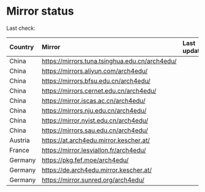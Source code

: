 <script src="./time.js"></script>
# Mirror status
Last check: <script type="text/javascript">localize(1733959352.0591533);</script>

|Country|Mirror|Last update|
|:------|:-----|:----------|
|China|https://mirrors.tuna.tsinghua.edu.cn/arch4edu/|<script type="text/javascript">localize(1733942666);</script>|
|China|https://mirrors.aliyun.com/arch4edu/|<script type="text/javascript">localize(1733899463);</script>|
|China|https://mirrors.bfsu.edu.cn/arch4edu/|<script type="text/javascript">localize(1733899463);</script>|
|China|https://mirrors.cernet.edu.cn/arch4edu/|<script type="text/javascript">localize(1733899463);</script>|
|China|https://mirror.iscas.ac.cn/arch4edu/|<script type="text/javascript">localize(1733899463);</script>|
|China|https://mirrors.nju.edu.cn/arch4edu/|<script type="text/javascript">localize(1733899463);</script>|
|China|https://mirror.nyist.edu.cn/arch4edu/|<script type="text/javascript">localize(1733899463);</script>|
|China|https://mirrors.sau.edu.cn/arch4edu/|<script type="text/javascript">localize(1731653531);</script>|
|Austria|https://at.arch4edu.mirror.kescher.at/|<script type="text/javascript">localize(1733942666);</script>|
|France|https://mirror.lesviallon.fr/arch4edu/|<script type="text/javascript">localize(1733899463);</script>|
|Germany|https://pkg.fef.moe/arch4edu/|<script type="text/javascript">localize(1733942666);</script>|
|Germany|https://de.arch4edu.mirror.kescher.at/|<script type="text/javascript">localize(1733942666);</script>|
|Germany|https://mirror.sunred.org/arch4edu/|<script type="text/javascript">localize(1733942666);</script>|

<script src="./tablefilter/tablefilter.js"></script>
<script src="./table.js"></script>